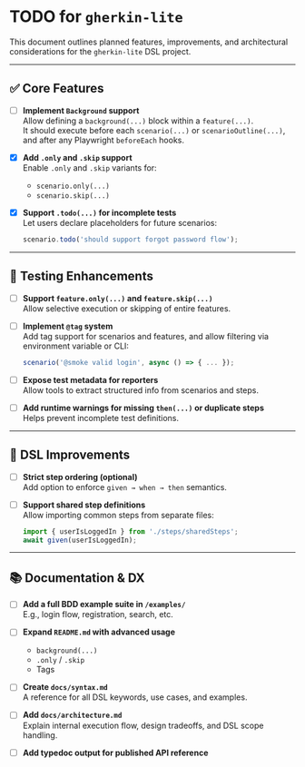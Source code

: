 # TODO for `gherkin-lite`

This document outlines planned features, improvements, and architectural considerations for the `gherkin-lite` DSL project.

---

## ✅ Core Features

- [ ] **Implement `Background` support**  
  Allow defining a `background(...)` block within a `feature(...)`.  
  It should execute before each `scenario(...)` or `scenarioOutline(...)`, and after any Playwright `beforeEach` hooks.

- [x] **Add `.only` and `.skip` support**  
  Enable `.only` and `.skip` variants for:
  - `scenario.only(...)`
  - `scenario.skip(...)`

- [x] **Support `.todo(...)` for incomplete tests**  
  Let users declare placeholders for future scenarios:
  ```ts
  scenario.todo('should support forgot password flow');
  ```

---

## 🧪 Testing Enhancements

- [ ] **Support `feature.only(...)` and `feature.skip(...)`**  
  Allow selective execution or skipping of entire features.

- [ ] **Implement `@tag` system**  
  Add tag support for scenarios and features, and allow filtering via environment variable or CLI:
  ```ts
  scenario('@smoke valid login', async () => { ... });
  ```

- [ ] **Expose test metadata for reporters**  
  Allow tools to extract structured info from scenarios and steps.

- [ ] **Add runtime warnings for missing `then(...)` or duplicate steps**  
  Helps prevent incomplete test definitions.

---

## 🧱 DSL Improvements

- [ ] **Strict step ordering (optional)**  
  Add option to enforce `given → when → then` semantics.

- [ ] **Support shared step definitions**  
  Allow importing common steps from separate files:
  ```ts
  import { userIsLoggedIn } from './steps/sharedSteps';
  await given(userIsLoggedIn);
  ```

---

## 📚 Documentation & DX

- [ ] **Add a full BDD example suite in `/examples/`**  
  E.g., login flow, registration, search, etc.

- [ ] **Expand `README.md` with advanced usage**
  - `background(...)`
  - `.only` / `.skip`
  - Tags

- [ ] **Create `docs/syntax.md`**  
  A reference for all DSL keywords, use cases, and examples.

- [ ] **Add `docs/architecture.md`**  
  Explain internal execution flow, design tradeoffs, and DSL scope handling.

- [ ] **Add typedoc output for published API reference**
